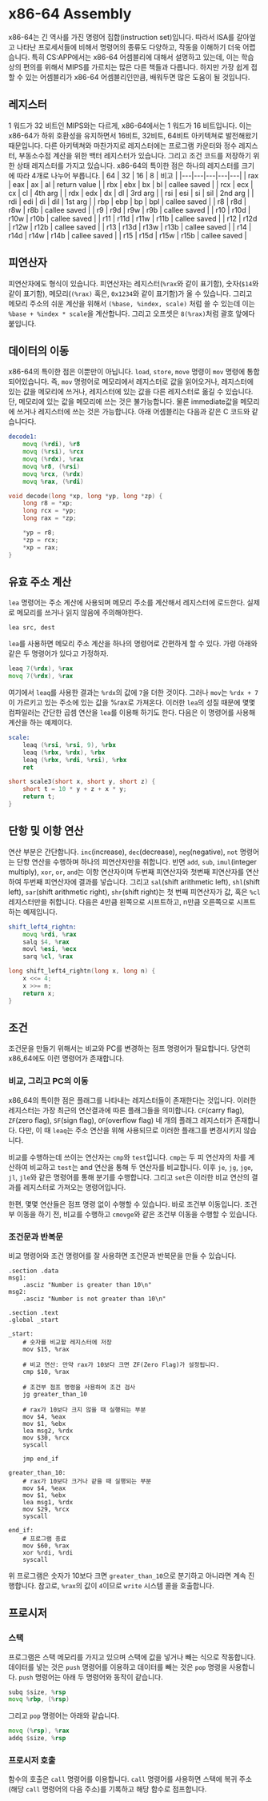 # x86-64 Assembly
x86-64는 긴 역사를 가진 명령어 집합(instruction set)입니다. 따라서 ISA를 갈아엎고 나타난 프로세서들에 비해서 명령어의 종류도 다양하고, 작동을 이해하기 더욱 어렵습니다. 특히 CS:APP에서는 x86-64 어셈블리에 대해서 설명하고 있는데, 이는 학습상의 편의를 위해서 MIPS를 가르치는 많은 다른 책들과 다릅니다. 하지만 가장 쉽게 접할 수 있는 어셈블리가 x86-64 어셈블리인만큼, 배워두면 많은 도움이 될 것입니다.

## 레지스터
1 워드가 32 비트인 MIPS와는 다르게, x86-64에서는 1 워드가 16 비트입니다. 이는 x86-64가 하위 호환성을 유지하면서 16비트, 32비트, 64비트 아키텍쳐로 발전해왔기 때문입니다. 다른 아키텍쳐와 마찬가지로 레지스터에는 프로그램 카운터와 정수 레지스터, 부동소수점 계산을 위한 백터 레지스터가 있습니다. 그리고 조건 코드를 저장하기 위한 상태 레지스터를 가지고 있습니다. x86-64의 특이한 점은 하나의 레지스터를 크기에 따라 4개로 나누어 부릅니다.
| 64 | 32 | 16 | 8 | 비고 |
|---|---|---|---|---|
| rax | eax | ax | al | return value |
| rbx | ebx | bx | bl | callee saved |
| rcx | ecx | cx | cl | 4th arg |
| rdx | edx | dx | dl | 3rd arg |
| rsi | esi | si | sil | 2nd arg |
| rdi | edi | di | dil | 1st arg |
| rbp | ebp | bp | bpl | callee saved |
| r8 | r8d | r8w | r8b | callee saved |
| r9 | r9d | r9w | r9b | callee saved |
| r10 | r10d | r10w | r10b | callee saved |
| r11 | r11d | r11w | r11b | callee saved |
| r12 | r12d | r12w | r12b | callee saved |
| r13 | r13d | r13w | r13b | callee saved |
| r14 | r14d | r14w | r14b | callee saved |
| r15 | r15d | r15w | r15b | callee saved |

## 피연산자
피연산자에도 형식이 있습니다. 피연산자는 레지스터(`%rax`와 같이 표기함), 숫자(`$14`와 같이 표기함), 메모리(`(%rax)` 혹은, `0x1234`와 같이 표기함)가 올 수 있습니다. 그리고 메모리 주소의 쉬운 계산을 위해서 `(%base, %index, scale)` 처럼 쓸 수 있는데 이는 `%base + %index * scale`을 계산합니다. 그리고 오프셋은 `8(%rax)`처럼 괄호 앞에다 붙입니다.

## 데이터의 이동
x86-64의 특이한 점은 이뿐만이 아닙니다. `load`, `store`, `move` 명령이 `mov` 명령에 통합 되어있습니다. 즉, `mov` 명령어로 메모리에서 레지스터로 값을 읽어오거나, 레지스터에 있는 값을 메모리에 쓰거나, 레지스터에 있는 값을 다른 레지스터로 옮길 수 있습니다. 단, 메모리에 있는 값을 메모리에 쓰는 것은 불가능합니다. 물론 immediate값을 메모리에 쓰거나 레지스터에 쓰는 것은 가능합니다. 아래 어셈블리는 다음과 같은 C 코드와 같습니다다.
``` asm
decode1:
    movq (%rdi), %r8
    movq (%rsi), %rcx    
    movq (%rdx), %rax
    movq %r8, (%rsi)
    movq %rcx, (%rdx)
    movq %rax, (%rdi)    
```
``` c
void decode(long *xp, long *yp, long *zp) {
    long r8 = *xp;
    long rcx = *yp;
    long rax = *zp;

    *yp = r8;
    *zp = rcx;
    *xp = rax;
}
```
## 유효 주소 계산
`lea` 명령어는 주소 계산에 사용되며 메모리 주소를 계산해서 레지스터에 로드한다. 실제로 메모리를 쓰거나 읽지 않음에 주의해야한다.
``` 
lea src, dest 
```
`lea`를 사용하면 메모리 주소 계산을 하나의 명령어로 간편하게 할 수 있다. 가령 아래와 같은 두 명령어가 있다고 가정하자.
``` asm
leaq 7(%rdx), %rax
movq 7(%rdx), %rax
```
여기에서 `leaq`를 사용한 결과는 `%rdx`의 값에 `7`을 더한 것이다. 그러나 `mov`는 `%rdx + 7`이 가르키고 있는 주소에 있는 값을 %rax로 가져온다. 이러한 `lea`의 성질 때문에 몇몇 컴파일러는 간단한 곱셈 연산을 `lea`를 이용해 하기도 한다. 다음은 이 명령어를 사용해 계산을 하는 예제이다.
``` asm
scale:
    leaq (%rsi, %rsi, 9), %rbx
    leaq (%rbx, %rdx), %rbx
    leaq (%rbx, %rdi, %rsi), %rbx
    ret
```
``` c
short scale3(short x, short y, short z) {
    short t = 10 * y + z + x * y; 
    return t;
}
```

## 단항 및 이항 연산
연산 부분은 간단합니다. `inc`(increase), `dec`(decrease), `neg`(negative), `not` 명령어는 단항 연산을 수행하며 하나의 피연산자만을 취합니다. 반면 `add`, `sub`, `imul`(integer multiply), `xor`, `or`, `and`는 이항 연산자이며 두번째 피연산자와 첫번째 피연산자를 연산하여 두번째 피연산자에 결과를 넣습니다.
그리고 `sal`(shift arithmetic left), `shl`(shift left), `sar`(shift arithmetic right), `shr`(shift right)는 첫 번째 피연산자가 값, 혹은 `%cl` 레지스터만을 취합니다. 다음은 4만큼 왼쪽으로 시프트하고, n만큼 오른쪽으로 시프트하는 예제입니다.
``` asm
shift_left4_rightn:
    movq %rdi, %rax
    salq $4, %rax
    movl %esi, %ecx
    sarq %cl, %rax
```
``` c
long shift_left4_rightn(long x, long n) {
    x <<= 4;
    x >>= n;
    return x;
}
```

## 조건
조건문을 만들기 위해서는 비교와 PC를 변경하는 점프 명령어가 필요합니다. 당연히 x86_64에도 이런 명령어가 존재합니다.

### 비교, 그리고 PC의 이동
x86_64의 특이한 점은 플래그를 나타내는 레지스터들이 존재한다는 것입니다. 이러한 레지스터는 가장 최근의 연산결과에 따른 플래그들을 의미합니다. `CF`(carry flag), `ZF`(zero flag), `SF`(sign flag), `OF`(overflow flag) 네 개의 플래그 레지스터가 존재합니다. 다만, 이 때 `leaq`는 주소 연산을 위해 사용되므로 이러한 플래그를 변경시키지 않습니다.

비교를 수행하는데 쓰이는 연산자는 `cmp`와 `test`입니다. `cmp`는 두 피 연산자의 차를 계산하여 비교하고 `test`는 and 연산을 통해 두 연산자를 비교합니다. 이후 `je`, `jg`, `jge`, `jl`, `jle`와 같은 명령어를 통해 분기를 수행합니다. 그리고 `set`은 이러한 비교 연산의 결과를 레지스터로 가져오는 명령어입니다.

한편, 몇몇 연산들은 점프 명령 없이 수행할 수 있습니다. 바로 조건부 이동입니다. 조건부 이동을 하기 전, 비교를 수행하고 `cmovge`와 같은 조건부 이동을 수행할 수 있습니다.

### 조건문과 반복문
비교 명령어와 조건 명령어를 잘 사용하면 조건문과 반복문을 만들 수 있습니다.
```
.section .data
msg1:
    .asciz "Number is greater than 10\n"
msg2:
    .asciz "Number is not greater than 10\n"

.section .text
.global _start

_start:
    # 숫자를 비교할 레지스터에 저장
    mov $15, %rax

    # 비교 연산: 만약 rax가 10보다 크면 ZF(Zero Flag)가 설정됩니다.
    cmp $10, %rax

    # 조건부 점프 명령을 사용하여 조건 검사
    jg greater_than_10

    # rax가 10보다 크지 않을 때 실행되는 부분
    mov $4, %eax
    mov $1, %ebx
    lea msg2, %rdx
    mov $30, %rcx
    syscall

    jmp end_if

greater_than_10:
    # rax가 10보다 크거나 같을 때 실행되는 부분
    mov $4, %eax
    mov $1, %ebx
    lea msg1, %rdx
    mov $29, %rcx
    syscall

end_if:
    # 프로그램 종료
    mov $60, %rax
    xor %rdi, %rdi
    syscall

```
위 프로그램은 숫자가 10보다 크면 `greater_than_10`으로 분기하고 아니라면 계속 진행합니다. 참고로, `%rax`의 값이 `4`이므로 `write` 시스템 콜을 호출합니다.

## 프로시저
### 스택
프로그램은 스택 메모리를 가지고 있으며 스택에 값을 넣거나 빼는 식으로 작동합니다. 데이터를 넣는 것은 `push` 명령어를 이용하고 데이터를 빼는 것은 `pop` 명령을 사용합니다. `push` 명령어는 아래 두 명령어와 동작이 같습니다.
``` asm
subq $size, %rsp
movq %rbp, (%rsp)
```
그리고 `pop` 명령어는 아래와 같습니다.
``` asm
movq (%rsp), %rax
addq $size, %rsp
```

### 프로시저 호출
함수의 호출은 `call` 명령어를 이용합니다. `call` 명령어를 사용하면 스택에 복귀 주소(해당 `call` 명령어의 다음 주소)를 기록하고 해당 함수로 점프합니다. 